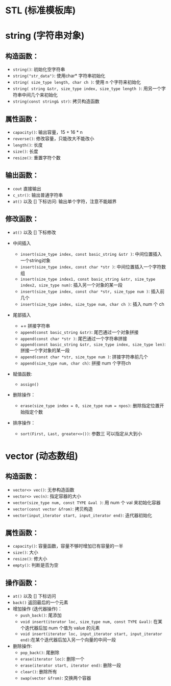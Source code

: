 # STL (标准模板库)

string (字符串对象)
=================

构造函数：
-------
- `string()`: 初始化空字符串
- `string("str_data")`: 使用char* 字符串初始化
- `string( size_type length, char ch )`: 使用 n 个字符来初始化
- `string( string &str, size_type index, size_type length )`: 用另一个字符串中间几个来初始化
- `string(const string& str)`: 拷贝构造函数

属性函数：
-------
- `capacity()`: 输出容量，15 + 16 * n
- `reverse()`: 修改容量，只能改大不能改小
- `length()`: 长度
- `size()`: 长度
- `resize()`: 重置字符个数

输出函数：
-------
- `cout` 直接输出
- `c_str()`: 输出普通字符串
- `at()` 以及 [] 下标访问: 输出单个字符，注意不能越界

修改函数：
-------
- `at()` 以及 [] 下标修改
- 中间插入
    - `insert(size_type index, const basic_string &str )`: 中间位置插入一个string对象
    - `insert(size_type index, const char *str )`: 中间位置插入一个字符数组
    - `insert(size_type index1, const basic_string &str, size_type index2, size_type num)`: 插入另一个对象的某一段
    - `insert(size_type index, const char *str, size_type num )`: 插入前几个
    - `insert(size_type index, size_type num, char ch )`: 插入 num 个 ch
- 尾部插入
    - += 拼接字符串
    - `append(const basic_string &str)`: 尾巴通过一个对象拼接
    - `append(const char *str )`: 尾巴通过一个字符串拼接
    - `append(const basic_string &str, size_type index, size_type len)`: 拼接一个字对象的某一段
    - `append(const char *str, size_type num )`: 拼接字符串前几个
    - `append(size_type num, char ch)`: 拼接 num 个字符ch
- 赋值函数: 
    - `assign()`

- 删除操作：
    - `erase(size_type index = 0, size_type num = npos)`: 删除指定位置开始指定个数

- 排序操作：
    - `sort(First, Last, greater<>())`: 参数三 可以指定从大到小

vector (动态数组)
===============

构造函数：
-------
- `vector<> vec()`: 无参构造函数
- `vector<> vec(n)`: 指定容器的大小
- `vector(size_type num, const TYPE &val )`: 用 num 个 val 来初始化容器
- `vector(const vector &from)`: 拷贝构造
- `vector(input_iterator start, input_iterator end)`: 迭代器初始化

属性函数：
-------
- `capacity()`: 容量函数，容量不够时增加已有容量的一半
- `size()`: 大小
- `resize()`: 修大小
- `empty()`: 判断是否为空

操作函数：
--------
- `at()` 以及 [] 下标访问
- `back()` 返回最后的一个元素
- 增加操作 (迭代器操作)：
    - `push_back()`: 尾添加
    - `void insert(iterator loc, size_type num, const TYPE &val)`: 在某个迭代器后加 num 个值为 value 的元素
    - `void insert(iterator loc, input_iterator start, input_iterator end)`:在某个迭代器后加入另一个向量的中间一段
- 删除操作:
    - `pop_back()`: 尾删除
    - `erase(iterator loc)`: 删除一个
    - `erase(iterator start, iterator end)`: 删除一段
    - `clear()`: 删除所有
    - `swap(vector &from)`: 交换两个容器







